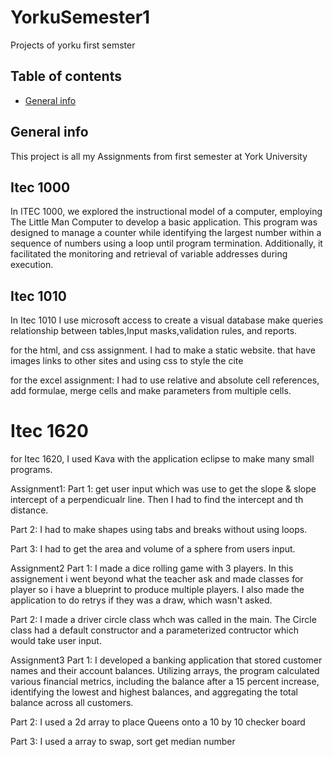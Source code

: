# YorkuSemester1
Projects of yorku first semster
## Table of contents
* [General info](#general-info)


## General info
This project is all my Assignments from first semester at York University
	
## Itec 1000
In ITEC 1000, we explored the instructional model of a computer, employing The Little Man Computer to develop a basic application. This program was designed to manage a counter while identifying the largest number within a sequence of numbers using a loop until program termination. Additionally, it facilitated the monitoring and retrieval of variable addresses during execution.

## Itec 1010
In Itec 1010 I use microsoft access to create a visual database make queries relationship between tables,Input masks,validation rules,
and reports.

for the html, and css assignment. I had to make a static website. that have images links to other sites and using css to style the cite

for the excel assignment: I had to use relative and absolute cell references, add formulae, merge cells and make parameters from multiple cells.

# Itec 1620
for Itec 1620, I used Kava with the application eclipse to make many small programs.

Assignment1:
  Part 1: get user input which was use to get the slope & slope intercept of a perpendicualr line. Then I had to find the intercept and th distance.
  
  Part 2: I had to make shapes using tabs and breaks without using loops.
  
  Part 3: I had to get the area and volume of a sphere from users input.

Assignment2
  Part 1: I made a dice rolling game with 3 players. In this assignement i went beyond what the teacher ask and made classes for player so i have a blueprint
  to produce multiple players. I also made the application to do retrys if they was a draw, which wasn't asked. 
  
  Part 2: I made a driver circle class whch was called in the main. The Circle class had a default constructor and a parameterized contructor which would take user input.

Assignment3
  Part 1: I developed a banking application that stored customer names and their account balances. Utilizing arrays, the program calculated various financial metrics, including the balance after a 15 percent increase, identifying the lowest and highest balances, and aggregating the total balance across all customers.
  
  Part 2: I used a 2d array to place Queens onto a 10 by 10 checker board
  
  Part 3: I used a array  to swap, sort get median number
